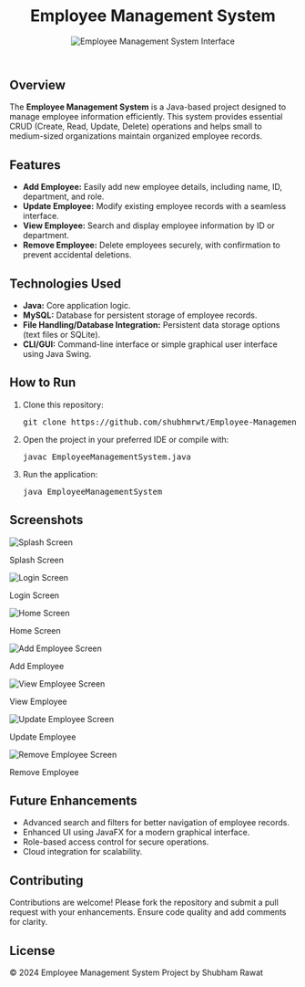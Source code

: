 <!DOCTYPE html>
<html lang="en">
<head>
  <meta charset="UTF-8">
  <meta name="viewport" content="width=device-width, initial-scale=1.0">
</head>
<body>
  <header>
    <h1>Employee Management System</h1>
    <img src="An_illustrative_image_of_an_Employee_Management_Sy.png" alt="Employee Management System Interface">
  </header>
  <main>
    <section>
      <h2>Overview</h2>
      <p>
        The <strong>Employee Management System</strong> is a Java-based project designed to manage employee information efficiently. This system provides essential CRUD (Create, Read, Update, Delete) operations and helps small to medium-sized organizations maintain organized employee records.
      </p>
    </section>

  <section>
      <h2>Features</h2>
      <ul>
        <li><strong>Add Employee:</strong> Easily add new employee details, including name, ID, department, and role.</li>
        <li><strong>Update Employee:</strong> Modify existing employee records with a seamless interface.</li>
        <li><strong>View Employee:</strong> Search and display employee information by ID or department.</li>
        <li><strong>Remove Employee:</strong> Delete employees securely, with confirmation to prevent accidental deletions.</li>
      </ul>
    </section>

  <section>
      <h2>Technologies Used</h2>
      <ul>
        <li><strong>Java:</strong> Core application logic.</li>
         <li><strong>MySQL:</strong> Database for persistent storage of employee records.</li>
        <li><strong>File Handling/Database Integration:</strong> Persistent data storage options (text files or SQLite).</li>
        <li><strong>CLI/GUI:</strong> Command-line interface or simple graphical user interface using Java Swing.</li>
      </ul>
    </section>

  <section>
      <h2>How to Run</h2>
      <ol>
        <li>Clone this repository:
          <pre>git clone https://github.com/shubhmrwt/Employee-Management-System.git</pre>
        </li>
        <li>Open the project in your preferred IDE or compile with:
          <pre>javac EmployeeManagementSystem.java</pre>
        </li>
        <li>Run the application:
          <pre>java EmployeeManagementSystem</pre>
        </li>
      </ol>
    </section>
      <section>
      <h2>Screenshots</h2>
      <div class="screenshot-section">
        <div class="screenshot">
          <img src="icons/splash.png" alt="Splash Screen">
          <p>Splash Screen</p>
        </div>
        <div class="screenshot">
          <img src="login.png" alt="Login Screen">
          <p>Login Screen</p>
        </div>
        <div class="screenshot">
          <img src="home.png" alt="Home Screen">
          <p>Home Screen</p>
        </div>
        <div class="screenshot">
          <img src="addEmployee.png" alt="Add Employee Screen">
          <p>Add Employee</p>
        </div>
        <div class="screenshot">
          <img src="viewEmployee.png" alt="View Employee Screen">
          <p>View Employee</p>
        </div>
        <div class="screenshot">
          <img src="updateEmployee.png" alt="Update Employee Screen">
          <p>Update Employee</p>
        </div>
        <div class="screenshot">
          <img src="removeEmployee.png" alt="Remove Employee Screen">
          <p>Remove Employee</p>
        </div>
      </div>
    </section>


   <section>
      <h2>Future Enhancements</h2>
      <ul>
        <li>Advanced search and filters for better navigation of employee records.</li>
        <li>Enhanced UI using JavaFX for a modern graphical interface.</li>
        <li>Role-based access control for secure operations.</li>
        <li>Cloud integration for scalability.</li>
      </ul>
    </section>

   <section>
      <h2>Contributing</h2>
      <p>
        Contributions are welcome! Please fork the repository and submit a pull request with your enhancements. Ensure code quality and add comments for clarity.
      </p>
    </section>

  <section>
      <h2>License</h2>
  </section>
  </main>

  <footer>
    <p>© 2024 Employee Management System Project by Shubham Rawat</p>
  </footer>
</body>
</html>
